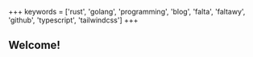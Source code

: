 +++
keywords = ['rust', 'golang', 'programming', 'blog', 'falta', 'faltawy', 'github', 'typescript', 'tailwindcss']
+++
## Welcome!

